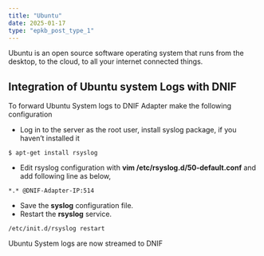 ```yaml
---
title: "Ubuntu"
date: 2025-01-17
type: "epkb_post_type_1"
---
```


Ubuntu is an open source software operating system that runs from the desktop, to the cloud, to all your internet connected things.

## **Integration of Ubuntu system Logs with DNIF**

To forward Ubuntu System logs to DNIF Adapter make the following configuration

- Log in to the server as the root user, install syslog package, if you haven’t installed it

```
$ apt-get install rsyslog
```

- Edit rsyslog configuration with **vim /etc/rsyslog.d/50-default.conf** and add following line as below,

```
*.* @DNIF-Adapter-IP:514
```

- Save the **syslog** configuration file.
- Restart the **rsyslog** service.

```
/etc/init.d/rsyslog restart
```

Ubuntu System logs are now streamed to DNIF
